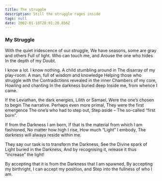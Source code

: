 ```yaml
---
title: The struggle
description: Still the struggle rages inside
tags: null
date: 2002-01-18T28:01:20.856Z
---
```


<div class="poem">

<h3>My Struggle</h3>

With the quiet iridescence of our struggle,
We have seasons, some are gray and others
Full of light.
Who can touch me, and
Arouse the one who hides
In the depth of my
Doubt.

I know a lot. I know nothing.
A child stumbling around in
The disarray of my play-room.
A man, full of wisdom and knowledge
Helping those who struggle with the
Contradictions revealed in the inner
Chambers of my core,
Howling and chanting
In the darkness buried deep
Inside me, from whence
I came.

If the Leviathan, the dark energies,
Lilith or Samael,
Were the one’s chosen to begin
The narrative.
Perhaps even more primal,
They were the first emergence
The one’s who had to step out,
Step aside –
The so-called “first born”.

If from the Darkness I am born,
If that is the material from which I am fashioned,
No matter how high I rise,
How much “Light” I embody,
The darkness will always reside within me.

They say our task is to transform the Darkness,
See the Divine spark of Light buried in the Darkness,
And by recognising it, release it
thus “increase” the light!

By accepting that it is from the Darkness that I am spawned,
By accepting my birthright, I can accept my position, and
Step into the fullness of who I am.

